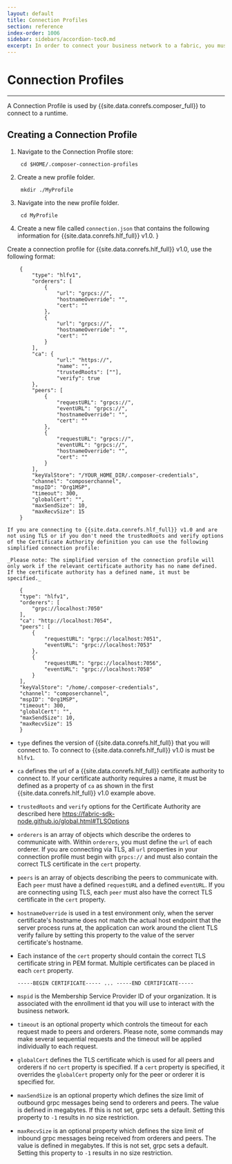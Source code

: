 ```yaml
---
layout: default
title: Connection Profiles
section: reference
index-order: 1006
sidebar: sidebars/accordion-toc0.md
excerpt: In order to connect your business network to a fabric, you must [**define a connection profile**](./connectionprofile.html). Connection profiles contain the information necessary to connect to a fabric. This topic contains example connection profiles for Hyperledger Fabric v0.6 and v1.0.
---
```


# Connection Profiles

---

A Connection Profile is used by {{site.data.conrefs.composer_full}} to connect to a runtime.

## Creating a Connection Profile

1. Navigate to the Connection Profile store:

        cd $HOME/.composer-connection-profiles

2. Create a new profile folder.

        mkdir ./MyProfile

3. Navigate into the new profile folder.

        cd MyProfile

4. Create a new file called `connection.json` that contains the following information for {{site.data.conrefs.hlf_full}} v1.0.
        }

  Create a connection profile for {{site.data.conrefs.hlf_full}} v1.0, use the following format:

        {
            "type": "hlfv1",
            "orderers": [
                {
                    "url": "grpcs://",
                    "hostnameOverride": "",
                    "cert": ""
                },
                {
                    "url": "grpcs://",
                    "hostnameOverride": "",
                    "cert": ""
                }
            ],
            "ca": {
                    "url:" "https://",
                    "name": "",
                    "trustedRoots": [""],
                    "verify": true
            },
            "peers": [
                {
                    "requestURL": "grpcs://",
                    "eventURL": "grpcs://",
                    "hostnameOverride": "",
                    "cert": ""
                },
                {
                    "requestURL": "grpcs://",
                    "eventURL": "grpcs://",
                    "hostnameOverride": "",
                    "cert": ""
                }
            ],
            "keyValStore": "/YOUR_HOME_DIR/.composer-credentials",
            "channel": "composerchannel",
            "mspID": "Org1MSP",
            "timeout": 300,
            "globalCert": "",
            "maxSendSize": 10,
            "maxRecvSize": 15
        }

    If you are connecting to {{site.data.conrefs.hlf_full}} v1.0 and are not using TLS or if you don't need the trustedRoots and verify options of the Certificate Authority definition you can use the following simplified connection profile:

    _Please note: The simplified version of the connection profile will only work if the relevant certificate authority has no name defined. If the certificate authority has a defined name, it must be specified._

        {
        "type": "hlfv1",
        "orderers": [
            "grpc://localhost:7050"
        ],
        "ca": "http://localhost:7054",
        "peers": [
            {
                "requestURL": "grpc://localhost:7051",
                "eventURL": "grpc://localhost:7053"
            },
            {
                "requestURL": "grpc://localhost:7056",
                "eventURL": "grpc://localhost:7058"
            }
        ],
        "keyValStore": "/home/.composer-credentials",
        "channel": "composerchannel",
        "mspID": "Org1MSP",
        "timeout": 300,
        "globalCert": "",
        "maxSendSize": 10,
        "maxRecvSize": 15
        }

  - `type` defines the version of {{site.data.conrefs.hlf_full}} that you will connect to. To connect to {{site.data.conrefs.hlf_full}} v1.0 is must be `hlfv1`.
  - `ca` defines the url of a {{site.data.conrefs.hlf_full}} certificate authority to connect to. If your certificate authority requires a name, it must be defined as a property of `ca` as shown in the first {{site.data.conrefs.hlf_full}} v1.0 example above.
  - `trustedRoots` and `verify` options for the Certificate Authority are described here https://fabric-sdk-node.github.io/global.html#TLSOptions
  - `orderers` is an array of objects which describe the orderes to communicate with. Within `orderers`, you must define the `url` of each orderer. If you are connecting via TLS, all `url` properties in your connection profile must begin with `grpcs://` and must also contain the correct TLS certificate in the `cert` property.
  - `peers` is an array of objects describing the peers to communicate with. Each `peer` must have a defined `requestURL` and a defined `eventURL`. If you are connecting using TLS, each `peer` must also have the correct TLS certificate in the `cert` property.
  - `hostnameOverride` is used in a test environment only, when the server certificate's hostname does not match the actual host endpoint that the server process runs at, the application can work around the client TLS verify failure by setting this property to the value of the server certificate's hostname.
  - Each instance of the `cert` property should contain the correct TLS certificate string in PEM format. Multiple certificates can be placed in each `cert` property.  

        -----BEGIN CERTIFICATE----- ... -----END CERTIFICATE-----


  - `mspid` is the Membership Service Provider ID of your organization. It is associated with the enrollment id that you will use to interact with the business network.
  - `timeout` is an optional property which controls the timeout for each request made to peers and orderers. Please note, some commands may make several sequential requests and the timeout will be applied individually to each request.
  - `globalCert` defines the TLS certificate which is used for all peers and orderers if no `cert` property is specified. If a `cert` property is specified, it overrides the `globalCert` property only for the peer or orderer it is specified for.
  - `maxSendSize` is an optional property which defines the size limit of outbound grpc messages being send to orderers and peers. The value is defined in megabytes. If this is not set, grpc sets a default. Setting this property to `-1` results in no size restriction.
  - `maxRecvSize` is an optional property which defines the size limit of inbound grpc messages being received from orderers and peers. The value is defined in megabytes. If this is not set, grpc sets a default. Setting this property to `-1` results in no size restriction.
